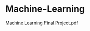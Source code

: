 # Machine-Learning
[Machine Learning Final Project.pdf](https://github.com/RotemHalbreich/Machine-Learning/files/10775229/Machine.Learning.Final.Project.pdf)
